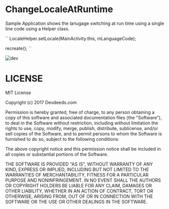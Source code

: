 # ChangeLocaleAtRuntime

Sample Application shows the lanugage switching at run time using a single line code using a Helper class. 

``
LocaleHelper.setLocale(MainActivity.this, mLanguageCode);

recreate();
``

![dev](https://user-images.githubusercontent.com/6814816/31184543-47618804-a947-11e7-9997-3611620d509f.png)

# LICENSE 

MIT License

Copyright (c) 2017 Devdeeds.com

Permission is hereby granted, free of charge, to any person obtaining a copy of this software and associated documentation files (the "Software"), to deal in the Software without restriction, including without limitation the rights to use, copy, modify, merge, publish, distribute, sublicense, and/or sell copies of the Software, and to permit persons to whom the Software is furnished to do so, subject to the following conditions:

The above copyright notice and this permission notice shall be included in all copies or substantial portions of the Software.

THE SOFTWARE IS PROVIDED "AS IS", WITHOUT WARRANTY OF ANY KIND, EXPRESS OR IMPLIED, INCLUDING BUT NOT LIMITED TO THE WARRANTIES OF MERCHANTABILITY, FITNESS FOR A PARTICULAR PURPOSE AND NONINFRINGEMENT. IN NO EVENT SHALL THE AUTHORS OR COPYRIGHT HOLDERS BE LIABLE FOR ANY CLAIM, DAMAGES OR OTHER LIABILITY, WHETHER IN AN ACTION OF CONTRACT, TORT OR OTHERWISE, ARISING FROM, OUT OF OR IN CONNECTION WITH THE SOFTWARE OR THE USE OR OTHER DEALINGS IN THE SOFTWARE.
